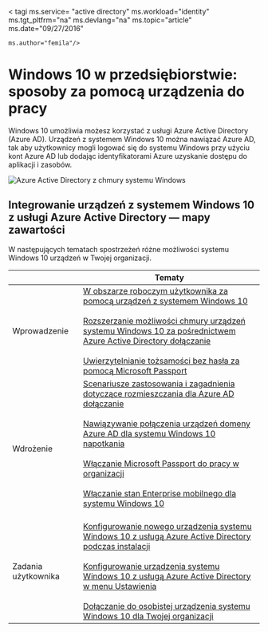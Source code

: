 <properties
    pageTitle="Windows 10 w przedsiębiorstwie: sposoby za pomocą urządzenia do pracy | Microsoft Azure"
    description="Omówienie wdrażania urządzeń systemu Windows 10 dla przedsiębiorstw, a także do integracji z usługą Azure Active Directory chmury systemu Windows. Różni się różne sposoby urządzenia można obsługi administracyjnej i używane w przedsiębiorstwie za pośrednictwem portalu Azure."
    keywords="System Windows w chmurze, systemu Windows na usługi Azure Active Directory urządzeń systemu Windows 10 na Azure, urządzenia z systemem Windows Azure"
    services="active-directory"
    documentationCenter=""
    authors="femila"
    manager="swadhwa"
    editor=""
    tags="azure-classic-portal"/>

< tagi ms.service= "active directory" ms.workload="identity" ms.tgt_pltfrm="na" ms.devlang="na" ms.topic="article" ms.date="09/27/2016"

    ms.author="femila"/>

# <a name="windows-10-for-the-enterprise-ways-to-use-devices-for-work"></a>Windows 10 w przedsiębiorstwie: sposoby za pomocą urządzenia do pracy

Windows 10 umożliwia możesz korzystać z usługi Azure Active Directory (Azure AD). Urządzeń z systemem Windows 10 można nawiązać Azure AD, tak aby użytkownicy mogli logować się do systemu Windows przy użyciu kont Azure AD lub dodając identyfikatorami Azure uzyskanie dostępu do aplikacji i zasobów.

![Azure Active Directory z chmury systemu Windows](./media/active-directory-azureadjoin/windows10-overview.png)


## <a name="integrating-windows-10-devices-with-azure-active-directory--a-content-map"></a>Integrowanie urządzeń z systemem Windows 10 z usługi Azure Active Directory — mapy zawartości

W następujących tematach spostrzeżeń różne możliwości systemu Windows 10 urządzeń w Twojej organizacji.

|              | Tematy                                                                                                                                                                                                    |
|--------------------------------|-------------------------------------------------------------------------------------------------------------------------------------------------------------------------------------------------------------------------------------------------------------------------------------------------------------|
| Wprowadzenie                  | [W obszarze roboczym użytkownika za pomocą urządzeń z systemem Windows 10](active-directory-azureadjoin-windows10-devices.md) <br> <br> [Rozszerzanie możliwości chmury urządzeń systemu Windows 10 za pośrednictwem Azure Active Directory dołączanie](active-directory-azureadjoin-overview.md) <br> <br> [Uwierzytelnianie tożsamości bez hasła za pomocą Microsoft Passport](active-directory-azureadjoin-passport.md)                              |
| Wdrożenie     | [Scenariusze zastosowania i zagadnienia dotyczące rozmieszczania dla Azure AD dołączanie](active-directory-azureadjoin-deployment-aadjoindirect.md) <br><br> [Nawiązywanie połączenia urządzeń domeny Azure AD dla systemu Windows 10 napotkania](active-directory-azureadjoin-devices-group-policy.md)<br><br>[Włączanie Microsoft Passport do pracy w organizacji](active-directory-azureadjoin-passport-deployment.md)<br><br> [Włączanie stan Enterprise mobilnego dla systemu Windows 10](active-directory-windows-enterprise-state-roaming-overview.md)<br><br> |
| Zadania użytkownika    | [Konfigurowanie nowego urządzenia systemu Windows 10 z usługą Azure Active Directory podczas instalacji](active-directory-azureadjoin-user-frx.md) <br><br> [Konfigurowanie urządzenia systemu Windows 10 z usługą Azure Active Directory w menu Ustawienia](active-directory-azureadjoin-user-upgrade.md) <br><br> [Dołączanie do osobistej urządzenia systemu Windows 10 dla Twojej organizacji](active-directory-azureadjoin-personal-device.md) |
